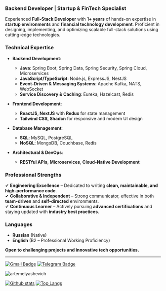 ### **Backend Developer | Startup & FinTech Specialist**  
Experienced **Full-Stack Developer** with **1+ years** of hands-on expertise in **startup environments** and **financial technology development**. Proficient in designing, implementing, and optimizing scalable full-stack solutions using cutting-edge technologies.  

### **Technical Expertise**  
- **Backend Development**:  
  - **Java**: Spring Boot, Spring Data, Spring Security, Spring Cloud, Microservices  
  - **JavaScript/TypeScript**: Node.js, ExpressJS, NestJS  
  - **Event-Driven & Messaging Systems**: Apache Kafka, NATS, WebSocket  
  - **Service Discovery & Caching**: Eureka, Hazelcast, Redis  

- **Frontend Development**:  
  - **ReactJS, NextJS** with **Redux** for state management  
  - **Tailwind CSS, Shadcn** for responsive and modern UI design  

- **Database Management**:  
  - **SQL**: MySQL, PostgreSQL  
  - **NoSQL**: MongoDB, Couchbase, Redis  

- **Architectural & DevOps**:  
  - **RESTful APIs**, **Microservices**, **Cloud-Native Development**  

### **Professional Strengths**  
✔ **Engineering Excellence** – Dedicated to writing **clean, maintainable, and high-performance code**.  
✔ **Collaborative & Independent** – Strong communicator, effective in both **team-driven** and **self-directed** environments.  
✔ **Continuous Learner** – Actively pursuing **advanced certifications** and staying updated with **industry best practices**.  

### **Languages**  
- **Russian** (Native)  
- **English** (B2 – Professional Working Proficiency)  

**Open to challenging projects and innovative tech opportunities.**  

---  

[![Gmail Badge](https://img.shields.io/badge/-elyashevich.artem06@gmail.com-c14438?style=flat&logo=Gmail&logoColor=white&link=mailto:elyashevich.artem06@gmail.com)](mailto:elyashevich.artem06@gmail.com)
[![Telegram Badge](https://img.shields.io/badge/-artem_elyashevich-blue?style=social&logo=telegram&link=https://t.me/artem_elyashevich)](https://t.me/artem_elyashevich) <p align='left'>

<p align=left> <img src=https://komarev.com/ghpvc/?username=artemelyashevich alt=artemelyashevich /> </p>

[![Github stats](https://github-readme-stats.vercel.app/api?username=artemelyashevich&show_icons=true&include_all_commits=true)](https://github.com/artemelyashevich/github-readme-stats)
[![Top Langs](https://github-readme-stats.vercel.app/api/top-langs/?username=artemelyashevich&layout=compact)](https://github.com/artemelyashevich/github-readme-stats)
